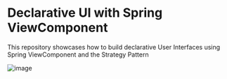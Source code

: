 # Declarative UI with Spring ViewComponent

This repository showcases how to build declarative User Interfaces using Spring ViewComponent and the Strategy Pattern


![image](https://github.com/tschuehly/svc-ui/assets/33346637/02a801b3-5465-4c11-98a4-f41aa414a2ff)
